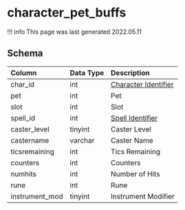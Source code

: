 # character_pet_buffs

!!! info
	This page was last generated 2022.05.11

## Schema

| Column | Data Type | Description |
| :--- | :--- | :--- |
| char_id | int | [Character Identifier](character_data.md) |
| pet | int | Pet |
| slot | int | Slot |
| spell_id | int | [Spell Identifier](../../schema/spells/spells_new.md) |
| caster_level | tinyint | Caster Level |
| castername | varchar | Caster Name |
| ticsremaining | int | Tics Remaining |
| counters | int | Counters |
| numhits | int | Number of Hits |
| rune | int | Rune |
| instrument_mod | tinyint | Instrument Modifier |

